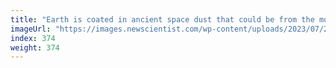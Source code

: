 ```yaml
---
title: "Earth is coated in ancient space dust that could be from the moon"
imageUrl: "https://images.newscientist.com/wp-content/uploads/2023/07/21143633/SEI_164937552.jpg?width=788"
index: 374
weight: 374
---
```

